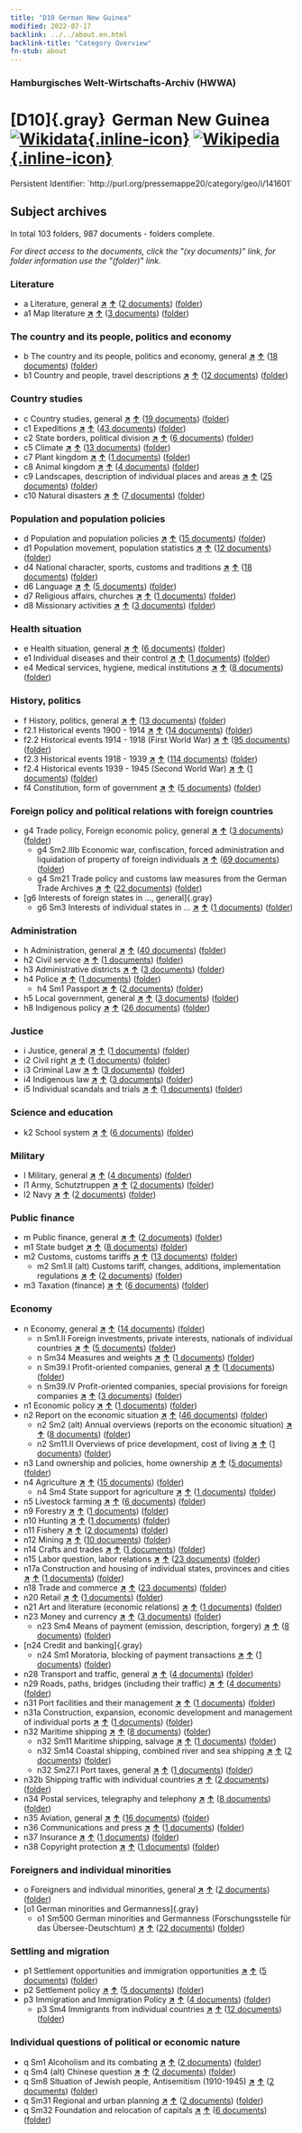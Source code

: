 ```yaml
---
title: "D10 German New Guinea"
modified: 2022-07-17
backlink: ../../about.en.html
backlink-title: "Category Overview"
fn-stub: about
---
```


### Hamburgisches Welt-Wirtschafts-Archiv (HWWA)

# [D10]{.gray}&#8201; German New Guinea &#160; [![Wikidata](/images/Wikidata-logo.svg "Wikidata"){.inline-icon}](http://www.wikidata.org/entity/Q165008) [![Wikipedia](/images/Wikipedia-W.svg "Wikipedia"){.inline-icon}](https://en.wikipedia.org/wiki/German_New_Guinea)

<div class="hint">Persistent Identifier: `http://purl.org/pressemappe20/category/geo/i/141601`</div>







## Subject archives







In total 103 folders, 987 documents - folders complete.

_For direct access to the documents, click the "(xy documents)" link, for folder information use the "(folder)" link._



### Literature

- a Literature, general [**&nearr;**](../../../subject/i/142393/about.en.html "Literature, general (all over the world)") [**&uarr;**](../../../subject/about.en.html#a "Subject category system") (<a href="https://pm20.zbw.eu/iiifview/folder/sh/141601,142393" title="about: German New Guinea : Literature, general" target="_blank">2 documents</a>) ([folder](../../../../folder/sh/1416xx/141601/1423xx/142393/about.en.html))
- a1 Map literature [**&nearr;**](../../../subject/i/144193/about.en.html "Map literature (all over the world)") [**&uarr;**](../../../subject/about.en.html#a1 "Subject category system") (<a href="https://pm20.zbw.eu/iiifview/folder/sh/141601,144193" title="about: German New Guinea : Map literature" target="_blank">3 documents</a>) ([folder](../../../../folder/sh/1416xx/141601/1441xx/144193/about.en.html))

### The country and its people, politics and economy

- b The country and its people, politics and economy, general [**&nearr;**](../../../subject/i/144196/about.en.html "The country and its people, politics and economy, general (all over the world)") [**&uarr;**](../../../subject/about.en.html#b "Subject category system") (<a href="https://pm20.zbw.eu/iiifview/folder/sh/141601,144196" title="about: German New Guinea : The country and its people, politics and economy, general" target="_blank">18 documents</a>) ([folder](../../../../folder/sh/1416xx/141601/1441xx/144196/about.en.html))
- b1 Country and people, travel descriptions [**&nearr;**](../../../subject/i/144197/about.en.html "Country and people, travel descriptions (all over the world)") [**&uarr;**](../../../subject/about.en.html#b1 "Subject category system") (<a href="https://pm20.zbw.eu/iiifview/folder/sh/141601,144197" title="about: German New Guinea : Country and people, travel descriptions" target="_blank">12 documents</a>) ([folder](../../../../folder/sh/1416xx/141601/1441xx/144197/about.en.html))

### Country studies

- c Country studies, general [**&nearr;**](../../../subject/i/144199/about.en.html "Country studies, general (all over the world)") [**&uarr;**](../../../subject/about.en.html#c "Subject category system") (<a href="https://pm20.zbw.eu/iiifview/folder/sh/141601,144199" title="about: German New Guinea : Country studies, general" target="_blank">19 documents</a>) ([folder](../../../../folder/sh/1416xx/141601/1441xx/144199/about.en.html))
- c1 Expeditions [**&nearr;**](../../../subject/i/144200/about.en.html "Expeditions (all over the world)") [**&uarr;**](../../../subject/about.en.html#c1 "Subject category system") (<a href="https://pm20.zbw.eu/iiifview/folder/sh/141601,144200" title="about: German New Guinea : Expeditions" target="_blank">43 documents</a>) ([folder](../../../../folder/sh/1416xx/141601/1442xx/144200/about.en.html))
- c2 State borders, political division [**&nearr;**](../../../subject/i/144202/about.en.html "State borders, political division (all over the world)") [**&uarr;**](../../../subject/about.en.html#c2 "Subject category system") (<a href="https://pm20.zbw.eu/iiifview/folder/sh/141601,144202" title="about: German New Guinea : State borders, political division" target="_blank">6 documents</a>) ([folder](../../../../folder/sh/1416xx/141601/1442xx/144202/about.en.html))
- c5 Climate [**&nearr;**](../../../subject/i/144209/about.en.html "Climate (all over the world)") [**&uarr;**](../../../subject/about.en.html#c5 "Subject category system") (<a href="https://pm20.zbw.eu/iiifview/folder/sh/141601,144209" title="about: German New Guinea : Climate" target="_blank">13 documents</a>) ([folder](../../../../folder/sh/1416xx/141601/1442xx/144209/about.en.html))
- c7 Plant kingdom [**&nearr;**](../../../subject/i/144211/about.en.html "Plant kingdom (all over the world)") [**&uarr;**](../../../subject/about.en.html#c7 "Subject category system") (<a href="https://pm20.zbw.eu/iiifview/folder/sh/141601,144211" title="about: German New Guinea : Plant kingdom" target="_blank">1 documents</a>) ([folder](../../../../folder/sh/1416xx/141601/1442xx/144211/about.en.html))
- c8 Animal kingdom [**&nearr;**](../../../subject/i/144212/about.en.html "Animal kingdom (all over the world)") [**&uarr;**](../../../subject/about.en.html#c8 "Subject category system") (<a href="https://pm20.zbw.eu/iiifview/folder/sh/141601,144212" title="about: German New Guinea : Animal kingdom" target="_blank">4 documents</a>) ([folder](../../../../folder/sh/1416xx/141601/1442xx/144212/about.en.html))
- c9 Landscapes, description of individual places and areas [**&nearr;**](../../../subject/i/144214/about.en.html "Landscapes, description of individual places and areas (all over the world)") [**&uarr;**](../../../subject/about.en.html#c9 "Subject category system") (<a href="https://pm20.zbw.eu/iiifview/folder/sh/141601,144214" title="about: German New Guinea : Landscapes, description of individual places and areas" target="_blank">25 documents</a>) ([folder](../../../../folder/sh/1416xx/141601/1442xx/144214/about.en.html))
- c10 Natural disasters [**&nearr;**](../../../subject/i/144215/about.en.html "Natural disasters (all over the world)") [**&uarr;**](../../../subject/about.en.html#c10 "Subject category system") (<a href="https://pm20.zbw.eu/iiifview/folder/sh/141601,144215" title="about: German New Guinea : Natural disasters" target="_blank">7 documents</a>) ([folder](../../../../folder/sh/1416xx/141601/1442xx/144215/about.en.html))

### Population and population policies

- d Population and population policies [**&nearr;**](../../../subject/i/144221/about.en.html "Population and population policies (all over the world)") [**&uarr;**](../../../subject/about.en.html#d "Subject category system") (<a href="https://pm20.zbw.eu/iiifview/folder/sh/141601,144221" title="about: German New Guinea : Population and population policies" target="_blank">15 documents</a>) ([folder](../../../../folder/sh/1416xx/141601/1442xx/144221/about.en.html))
- d1 Population movement, population statistics [**&nearr;**](../../../subject/i/144222/about.en.html "Population movement, population statistics (all over the world)") [**&uarr;**](../../../subject/about.en.html#d1 "Subject category system") (<a href="https://pm20.zbw.eu/iiifview/folder/sh/141601,144222" title="about: German New Guinea : Population movement, population statistics" target="_blank">12 documents</a>) ([folder](../../../../folder/sh/1416xx/141601/1442xx/144222/about.en.html))
- d4 National character, sports, customs and traditions [**&nearr;**](../../../subject/i/144228/about.en.html "National character, sports, customs and traditions (all over the world)") [**&uarr;**](../../../subject/about.en.html#d4 "Subject category system") (<a href="https://pm20.zbw.eu/iiifview/folder/sh/141601,144228" title="about: German New Guinea : National character, sports, customs and traditions" target="_blank">18 documents</a>) ([folder](../../../../folder/sh/1416xx/141601/1442xx/144228/about.en.html))
- d6 Language [**&nearr;**](../../../subject/i/144239/about.en.html "Language (all over the world)") [**&uarr;**](../../../subject/about.en.html#d6 "Subject category system") (<a href="https://pm20.zbw.eu/iiifview/folder/sh/141601,144239" title="about: German New Guinea : Language" target="_blank">5 documents</a>) ([folder](../../../../folder/sh/1416xx/141601/1442xx/144239/about.en.html))
- d7 Religious affairs, churches [**&nearr;**](../../../subject/i/144241/about.en.html "Religious affairs, churches (all over the world)") [**&uarr;**](../../../subject/about.en.html#d7 "Subject category system") (<a href="https://pm20.zbw.eu/iiifview/folder/sh/141601,144241" title="about: German New Guinea : Religious affairs, churches" target="_blank">1 documents</a>) ([folder](../../../../folder/sh/1416xx/141601/1442xx/144241/about.en.html))
- d8 Missionary activities [**&nearr;**](../../../subject/i/144253/about.en.html "Missionary activities (all over the world)") [**&uarr;**](../../../subject/about.en.html#d8 "Subject category system") (<a href="https://pm20.zbw.eu/iiifview/folder/sh/141601,144253" title="about: German New Guinea : Missionary activities" target="_blank">3 documents</a>) ([folder](../../../../folder/sh/1416xx/141601/1442xx/144253/about.en.html))

### Health situation

- e Health situation, general [**&nearr;**](../../../subject/i/144264/about.en.html "Health situation, general (all over the world)") [**&uarr;**](../../../subject/about.en.html#e "Subject category system") (<a href="https://pm20.zbw.eu/iiifview/folder/sh/141601,144264" title="about: German New Guinea : Health situation, general" target="_blank">6 documents</a>) ([folder](../../../../folder/sh/1416xx/141601/1442xx/144264/about.en.html))
- e1 Individual diseases and their control [**&nearr;**](../../../subject/i/144265/about.en.html "Individual diseases and their control (all over the world)") [**&uarr;**](../../../subject/about.en.html#e1 "Subject category system") (<a href="https://pm20.zbw.eu/iiifview/folder/sh/141601,144265" title="about: German New Guinea : Individual diseases and their control" target="_blank">1 documents</a>) ([folder](../../../../folder/sh/1416xx/141601/1442xx/144265/about.en.html))
- e4 Medical services, hygiene, medical institutions [**&nearr;**](../../../subject/i/144266/about.en.html "Medical services, hygiene, medical institutions (all over the world)") [**&uarr;**](../../../subject/about.en.html#e4 "Subject category system") (<a href="https://pm20.zbw.eu/iiifview/folder/sh/141601,144266" title="about: German New Guinea : Medical services, hygiene, medical institutions" target="_blank">8 documents</a>) ([folder](../../../../folder/sh/1416xx/141601/1442xx/144266/about.en.html))

### History, politics

- f History, politics, general [**&nearr;**](../../../subject/i/144282/about.en.html "History, politics, general (all over the world)") [**&uarr;**](../../../subject/about.en.html#f "Subject category system") (<a href="https://pm20.zbw.eu/iiifview/folder/sh/141601,144282" title="about: German New Guinea : History, politics, general" target="_blank">13 documents</a>) ([folder](../../../../folder/sh/1416xx/141601/1442xx/144282/about.en.html))
- f2.1 Historical events 1900 - 1914 [**&nearr;**](../../../subject/i/181392/about.en.html "Historical events 1900 - 1914 (all over the world)") [**&uarr;**](../../../subject/about.en.html#f2.1 "Subject category system") (<a href="https://pm20.zbw.eu/iiifview/folder/sh/141601,181392" title="about: German New Guinea : Historical events 1900 - 1914" target="_blank">14 documents</a>) ([folder](../../../../folder/sh/1416xx/141601/1813xx/181392/about.en.html))
- f2.2 Historical events 1914 - 1918 (First World War) [**&nearr;**](../../../subject/i/181360/about.en.html "Historical events 1914 - 1918 (First World War) (all over the world)") [**&uarr;**](../../../subject/about.en.html#f2.2 "Subject category system") (<a href="https://pm20.zbw.eu/iiifview/folder/sh/141601,181360" title="about: German New Guinea : Historical events 1914 - 1918 (First World War)" target="_blank">95 documents</a>) ([folder](../../../../folder/sh/1416xx/141601/1813xx/181360/about.en.html))
- f2.3 Historical events 1918 - 1939 [**&nearr;**](../../../subject/i/181391/about.en.html "Historical events 1918 - 1939 (all over the world)") [**&uarr;**](../../../subject/about.en.html#f2.3 "Subject category system") (<a href="https://pm20.zbw.eu/iiifview/folder/sh/141601,181391" title="about: German New Guinea : Historical events 1918 - 1939" target="_blank">114 documents</a>) ([folder](../../../../folder/sh/1416xx/141601/1813xx/181391/about.en.html))
- f2.4 Historical events 1939 - 1945 (Second World War) [**&nearr;**](../../../subject/i/181361/about.en.html "Historical events 1939 - 1945 (Second World War) (all over the world)") [**&uarr;**](../../../subject/about.en.html#f2.4 "Subject category system") (<a href="https://pm20.zbw.eu/iiifview/folder/sh/141601,181361" title="about: German New Guinea : Historical events 1939 - 1945 (Second World War)" target="_blank">1 documents</a>) ([folder](../../../../folder/sh/1416xx/141601/1813xx/181361/about.en.html))
- f4 Constitution, form of government [**&nearr;**](../../../subject/i/144355/about.en.html "Constitution, form of government (all over the world)") [**&uarr;**](../../../subject/about.en.html#f4 "Subject category system") (<a href="https://pm20.zbw.eu/iiifview/folder/sh/141601,144355" title="about: German New Guinea : Constitution, form of government" target="_blank">5 documents</a>) ([folder](../../../../folder/sh/1416xx/141601/1443xx/144355/about.en.html))

### Foreign policy and political relations with foreign countries

- g4 Trade policy, Foreign economic policy, general [**&nearr;**](../../../subject/i/144470/about.en.html "Trade policy, Foreign economic policy, general (all over the world)") [**&uarr;**](../../../subject/about.en.html#g4 "Subject category system") (<a href="https://pm20.zbw.eu/iiifview/folder/sh/141601,144470" title="about: German New Guinea : Trade policy, Foreign economic policy, general" target="_blank">3 documents</a>) ([folder](../../../../folder/sh/1416xx/141601/1444xx/144470/about.en.html))
  - g4 Sm2.IIIb Economic war, confiscation, forced administration and liquidation of property of foreign individuals [**&nearr;**](../../../subject/i/144477/about.en.html "Economic war, confiscation, forced administration and liquidation of property of foreign individuals (all over the world)") [**&uarr;**](../../../subject/about.en.html#g4_Sm2.IIIb "Subject category system") (<a href="https://pm20.zbw.eu/iiifview/folder/sh/141601,144477" title="about: German New Guinea : Economic war, confiscation, forced administration and liquidation of property of foreign individuals" target="_blank">69 documents</a>) ([folder](../../../../folder/sh/1416xx/141601/1444xx/144477/about.en.html))
  - g4 Sm21 Trade policy and customs law measures from the German Trade Archives [**&nearr;**](../../../subject/i/144492/about.en.html "Trade policy and customs law measures from the German Trade Archives (all over the world)") [**&uarr;**](../../../subject/about.en.html#g4_Sm21 "Subject category system") (<a href="https://pm20.zbw.eu/iiifview/folder/sh/141601,144492" title="about: German New Guinea : Trade policy and customs law measures from the German Trade Archives" target="_blank">22 documents</a>) ([folder](../../../../folder/sh/1416xx/141601/1444xx/144492/about.en.html))
- [g6 Interests of foreign states in ..., general]{.gray}
  - g6 Sm3 Interests of individual states in ... [**&nearr;**](../../../subject/i/144568/about.en.html "Interests of individual states in ... (all over the world)") [**&uarr;**](../../../subject/about.en.html#g6_Sm3 "Subject category system") (<a href="https://pm20.zbw.eu/iiifview/folder/sh/141601,144568" title="about: German New Guinea : Interests of individual states in ..." target="_blank">1 documents</a>) ([folder](../../../../folder/sh/1416xx/141601/1445xx/144568/about.en.html))

### Administration

- h Administration, general [**&nearr;**](../../../subject/i/144659/about.en.html "Administration, general (all over the world)") [**&uarr;**](../../../subject/about.en.html#h "Subject category system") (<a href="https://pm20.zbw.eu/iiifview/folder/sh/141601,144659" title="about: German New Guinea : Administration, general" target="_blank">40 documents</a>) ([folder](../../../../folder/sh/1416xx/141601/1446xx/144659/about.en.html))
- h2 Civil service [**&nearr;**](../../../subject/i/144661/about.en.html "Civil service (all over the world)") [**&uarr;**](../../../subject/about.en.html#h2 "Subject category system") (<a href="https://pm20.zbw.eu/iiifview/folder/sh/141601,144661" title="about: German New Guinea : Civil service" target="_blank">1 documents</a>) ([folder](../../../../folder/sh/1416xx/141601/1446xx/144661/about.en.html))
- h3 Administrative districts [**&nearr;**](../../../subject/i/144665/about.en.html "Administrative districts (all over the world)") [**&uarr;**](../../../subject/about.en.html#h3 "Subject category system") (<a href="https://pm20.zbw.eu/iiifview/folder/sh/141601,144665" title="about: German New Guinea : Administrative districts" target="_blank">3 documents</a>) ([folder](../../../../folder/sh/1416xx/141601/1446xx/144665/about.en.html))
- h4 Police [**&nearr;**](../../../subject/i/144666/about.en.html "Police (all over the world)") [**&uarr;**](../../../subject/about.en.html#h4 "Subject category system") (<a href="https://pm20.zbw.eu/iiifview/folder/sh/141601,144666" title="about: German New Guinea : Police" target="_blank">1 documents</a>) ([folder](../../../../folder/sh/1416xx/141601/1446xx/144666/about.en.html))
  - h4 Sm1 Passport [**&nearr;**](../../../subject/i/163348/about.en.html "Passport (all over the world)") [**&uarr;**](../../../subject/about.en.html#h4_Sm1 "Subject category system") (<a href="https://pm20.zbw.eu/iiifview/folder/sh/141601,163348" title="about: German New Guinea : Passport" target="_blank">2 documents</a>) ([folder](../../../../folder/sh/1416xx/141601/1633xx/163348/about.en.html))
- h5 Local government, general [**&nearr;**](../../../subject/i/144673/about.en.html "Local government, general (all over the world)") [**&uarr;**](../../../subject/about.en.html#h5 "Subject category system") (<a href="https://pm20.zbw.eu/iiifview/folder/sh/141601,144673" title="about: German New Guinea : Local government, general" target="_blank">3 documents</a>) ([folder](../../../../folder/sh/1416xx/141601/1446xx/144673/about.en.html))
- h8 Indigenous policy [**&nearr;**](../../../subject/i/144692/about.en.html "Indigenous policy (all over the world)") [**&uarr;**](../../../subject/about.en.html#h8 "Subject category system") (<a href="https://pm20.zbw.eu/iiifview/folder/sh/141601,144692" title="about: German New Guinea : Indigenous policy" target="_blank">26 documents</a>) ([folder](../../../../folder/sh/1416xx/141601/1446xx/144692/about.en.html))

### Justice

- i Justice, general [**&nearr;**](../../../subject/i/144694/about.en.html "Justice, general (all over the world)") [**&uarr;**](../../../subject/about.en.html#i "Subject category system") (<a href="https://pm20.zbw.eu/iiifview/folder/sh/141601,144694" title="about: German New Guinea : Justice, general" target="_blank">1 documents</a>) ([folder](../../../../folder/sh/1416xx/141601/1446xx/144694/about.en.html))
- i2 Civil right [**&nearr;**](../../../subject/i/144701/about.en.html "Civil right (all over the world)") [**&uarr;**](../../../subject/about.en.html#i2 "Subject category system") (<a href="https://pm20.zbw.eu/iiifview/folder/sh/141601,144701" title="about: German New Guinea : Civil right" target="_blank">1 documents</a>) ([folder](../../../../folder/sh/1416xx/141601/1447xx/144701/about.en.html))
- i3 Criminal Law [**&nearr;**](../../../subject/i/144705/about.en.html "Criminal Law (all over the world)") [**&uarr;**](../../../subject/about.en.html#i3 "Subject category system") (<a href="https://pm20.zbw.eu/iiifview/folder/sh/141601,144705" title="about: German New Guinea : Criminal Law" target="_blank">3 documents</a>) ([folder](../../../../folder/sh/1416xx/141601/1447xx/144705/about.en.html))
- i4 Indigenous law [**&nearr;**](../../../subject/i/144709/about.en.html "Indigenous law (all over the world)") [**&uarr;**](../../../subject/about.en.html#i4 "Subject category system") (<a href="https://pm20.zbw.eu/iiifview/folder/sh/141601,144709" title="about: German New Guinea : Indigenous law" target="_blank">3 documents</a>) ([folder](../../../../folder/sh/1416xx/141601/1447xx/144709/about.en.html))
- i5 Individual scandals and trials [**&nearr;**](../../../subject/i/144710/about.en.html "Individual scandals and trials (all over the world)") [**&uarr;**](../../../subject/about.en.html#i5 "Subject category system") (<a href="https://pm20.zbw.eu/iiifview/folder/sh/141601,144710" title="about: German New Guinea : Individual scandals and trials" target="_blank">1 documents</a>) ([folder](../../../../folder/sh/1416xx/141601/1447xx/144710/about.en.html))

### Science and education

- k2 School system [**&nearr;**](../../../subject/i/144739/about.en.html "School system (all over the world)") [**&uarr;**](../../../subject/about.en.html#k2 "Subject category system") (<a href="https://pm20.zbw.eu/iiifview/folder/sh/141601,144739" title="about: German New Guinea : School system" target="_blank">6 documents</a>) ([folder](../../../../folder/sh/1416xx/141601/1447xx/144739/about.en.html))

### Military

- l Military, general [**&nearr;**](../../../subject/i/144762/about.en.html "Military, general (all over the world)") [**&uarr;**](../../../subject/about.en.html#l "Subject category system") (<a href="https://pm20.zbw.eu/iiifview/folder/sh/141601,144762" title="about: German New Guinea : Military, general" target="_blank">4 documents</a>) ([folder](../../../../folder/sh/1416xx/141601/1447xx/144762/about.en.html))
- l1 Army, Schutztruppen [**&nearr;**](../../../subject/i/144763/about.en.html "Army, Schutztruppen (all over the world)") [**&uarr;**](../../../subject/about.en.html#l1 "Subject category system") (<a href="https://pm20.zbw.eu/iiifview/folder/sh/141601,144763" title="about: German New Guinea : Army, Schutztruppen" target="_blank">2 documents</a>) ([folder](../../../../folder/sh/1416xx/141601/1447xx/144763/about.en.html))
- l2 Navy [**&nearr;**](../../../subject/i/144768/about.en.html "Navy (all over the world)") [**&uarr;**](../../../subject/about.en.html#l2 "Subject category system") (<a href="https://pm20.zbw.eu/iiifview/folder/sh/141601,144768" title="about: German New Guinea : Navy" target="_blank">2 documents</a>) ([folder](../../../../folder/sh/1416xx/141601/1447xx/144768/about.en.html))

### Public finance

- m Public finance, general [**&nearr;**](../../../subject/i/144809/about.en.html "Public finance, general (all over the world)") [**&uarr;**](../../../subject/about.en.html#m "Subject category system") (<a href="https://pm20.zbw.eu/iiifview/folder/sh/141601,144809" title="about: German New Guinea : Public finance, general" target="_blank">2 documents</a>) ([folder](../../../../folder/sh/1416xx/141601/1448xx/144809/about.en.html))
- m1 State budget [**&nearr;**](../../../subject/i/144810/about.en.html "State budget (all over the world)") [**&uarr;**](../../../subject/about.en.html#m1 "Subject category system") (<a href="https://pm20.zbw.eu/iiifview/folder/sh/141601,144810" title="about: German New Guinea : State budget" target="_blank">8 documents</a>) ([folder](../../../../folder/sh/1416xx/141601/1448xx/144810/about.en.html))
- m2 Customs, customs tariffs [**&nearr;**](../../../subject/i/144850/about.en.html "Customs, customs tariffs (all over the world)") [**&uarr;**](../../../subject/about.en.html#m2 "Subject category system") (<a href="https://pm20.zbw.eu/iiifview/folder/sh/141601,144850" title="about: German New Guinea : Customs, customs tariffs" target="_blank">13 documents</a>) ([folder](../../../../folder/sh/1416xx/141601/1448xx/144850/about.en.html))
  - m2 Sm1.II (alt) Customs tariff, changes, additions, implementation regulations [**&nearr;**](../../../subject/i/144852/about.en.html "Customs tariff, changes, additions, implementation regulations (all over the world)") [**&uarr;**](../../../subject/about.en.html#m2_Sm1.II_(alt) "Subject category system") (<a href="https://pm20.zbw.eu/iiifview/folder/sh/141601,144852" title="about: German New Guinea : Customs tariff, changes, additions, implementation regulations" target="_blank">2 documents</a>) ([folder](../../../../folder/sh/1416xx/141601/1448xx/144852/about.en.html))
- m3 Taxation (finance) [**&nearr;**](../../../subject/i/144868/about.en.html "Taxation (finance) (all over the world)") [**&uarr;**](../../../subject/about.en.html#m3 "Subject category system") (<a href="https://pm20.zbw.eu/iiifview/folder/sh/141601,144868" title="about: German New Guinea : Taxation (finance)" target="_blank">6 documents</a>) ([folder](../../../../folder/sh/1416xx/141601/1448xx/144868/about.en.html))

### Economy

- n Economy, general [**&nearr;**](../../../subject/i/144930/about.en.html "Economy, general (all over the world)") [**&uarr;**](../../../subject/about.en.html#n "Subject category system") (<a href="https://pm20.zbw.eu/iiifview/folder/sh/141601,144930" title="about: German New Guinea : Economy, general" target="_blank">14 documents</a>) ([folder](../../../../folder/sh/1416xx/141601/1449xx/144930/about.en.html))
  - n Sm1.II Foreign investments, private interests, nationals of individual countries [**&nearr;**](../../../subject/i/145775/about.en.html "Foreign investments, private interests, nationals of individual countries (all over the world)") [**&uarr;**](../../../subject/about.en.html#n_Sm1.II "Subject category system") (<a href="https://pm20.zbw.eu/iiifview/folder/sh/141601,145775" title="about: German New Guinea : Foreign investments, private interests, nationals of individual countries" target="_blank">5 documents</a>) ([folder](../../../../folder/sh/1416xx/141601/1457xx/145775/about.en.html))
  - n Sm34 Measures and weights [**&nearr;**](../../../subject/i/145830/about.en.html "Measures and weights (all over the world)") [**&uarr;**](../../../subject/about.en.html#n_Sm34 "Subject category system") (<a href="https://pm20.zbw.eu/iiifview/folder/sh/141601,145830" title="about: German New Guinea : Measures and weights" target="_blank">1 documents</a>) ([folder](../../../../folder/sh/1416xx/141601/1458xx/145830/about.en.html))
  - n Sm39.I Profit-oriented companies, general [**&nearr;**](../../../subject/i/145840/about.en.html "Profit-oriented companies, general (all over the world)") [**&uarr;**](../../../subject/about.en.html#n_Sm39.I "Subject category system") (<a href="https://pm20.zbw.eu/iiifview/folder/sh/141601,145840" title="about: German New Guinea : Profit-oriented companies, general" target="_blank">1 documents</a>) ([folder](../../../../folder/sh/1416xx/141601/1458xx/145840/about.en.html))
  - n Sm39.IV Profit-oriented companies, special provisions for foreign companies [**&nearr;**](../../../subject/i/145844/about.en.html "Profit-oriented companies, special provisions for foreign companies (all over the world)") [**&uarr;**](../../../subject/about.en.html#n_Sm39.IV "Subject category system") (<a href="https://pm20.zbw.eu/iiifview/folder/sh/141601,145844" title="about: German New Guinea : Profit-oriented companies, special provisions for foreign companies" target="_blank">3 documents</a>) ([folder](../../../../folder/sh/1416xx/141601/1458xx/145844/about.en.html))
- n1 Economic policy [**&nearr;**](../../../subject/i/144931/about.en.html "Economic policy (all over the world)") [**&uarr;**](../../../subject/about.en.html#n1 "Subject category system") (<a href="https://pm20.zbw.eu/iiifview/folder/sh/141601,144931" title="about: German New Guinea : Economic policy" target="_blank">1 documents</a>) ([folder](../../../../folder/sh/1416xx/141601/1449xx/144931/about.en.html))
- n2 Report on the economic situation [**&nearr;**](../../../subject/i/144972/about.en.html "Report on the economic situation (all over the world)") [**&uarr;**](../../../subject/about.en.html#n2 "Subject category system") (<a href="https://pm20.zbw.eu/iiifview/folder/sh/141601,144972" title="about: German New Guinea : Report on the economic situation" target="_blank">46 documents</a>) ([folder](../../../../folder/sh/1416xx/141601/1449xx/144972/about.en.html))
  - n2 Sm2 (alt) Annual overviews (reports on the economic situation) [**&nearr;**](../../../subject/i/144974/about.en.html "Annual overviews (reports on the economic situation) (all over the world)") [**&uarr;**](../../../subject/about.en.html#n2_Sm2_(alt) "Subject category system") (<a href="https://pm20.zbw.eu/iiifview/folder/sh/141601,144974" title="about: German New Guinea : Annual overviews (reports on the economic situation)" target="_blank">8 documents</a>) ([folder](../../../../folder/sh/1416xx/141601/1449xx/144974/about.en.html))
  - n2 Sm11.II Overviews of price development, cost of living [**&nearr;**](../../../subject/i/145003/about.en.html "Overviews of price development, cost of living (all over the world)") [**&uarr;**](../../../subject/about.en.html#n2_Sm11.II "Subject category system") (<a href="https://pm20.zbw.eu/iiifview/folder/sh/141601,145003" title="about: German New Guinea : Overviews of price development, cost of living" target="_blank">1 documents</a>) ([folder](../../../../folder/sh/1416xx/141601/1450xx/145003/about.en.html))
- n3 Land ownership and policies, home ownership [**&nearr;**](../../../subject/i/145027/about.en.html "Land ownership and policies, home ownership (all over the world)") [**&uarr;**](../../../subject/about.en.html#n3 "Subject category system") (<a href="https://pm20.zbw.eu/iiifview/folder/sh/141601,145027" title="about: German New Guinea : Land ownership and policies, home ownership" target="_blank">5 documents</a>) ([folder](../../../../folder/sh/1416xx/141601/1450xx/145027/about.en.html))
- n4 Agriculture [**&nearr;**](../../../subject/i/145048/about.en.html "Agriculture (all over the world)") [**&uarr;**](../../../subject/about.en.html#n4 "Subject category system") (<a href="https://pm20.zbw.eu/iiifview/folder/sh/141601,145048" title="about: German New Guinea : Agriculture" target="_blank">15 documents</a>) ([folder](../../../../folder/sh/1416xx/141601/1450xx/145048/about.en.html))
  - n4 Sm4 State support for agriculture [**&nearr;**](../../../subject/i/145052/about.en.html "State support for agriculture (all over the world)") [**&uarr;**](../../../subject/about.en.html#n4_Sm4 "Subject category system") (<a href="https://pm20.zbw.eu/iiifview/folder/sh/141601,145052" title="about: German New Guinea : State support for agriculture" target="_blank">1 documents</a>) ([folder](../../../../folder/sh/1416xx/141601/1450xx/145052/about.en.html))
- n5 Livestock farming [**&nearr;**](../../../subject/i/145069/about.en.html "Livestock farming (all over the world)") [**&uarr;**](../../../subject/about.en.html#n5 "Subject category system") (<a href="https://pm20.zbw.eu/iiifview/folder/sh/141601,145069" title="about: German New Guinea : Livestock farming" target="_blank">6 documents</a>) ([folder](../../../../folder/sh/1416xx/141601/1450xx/145069/about.en.html))
- n9 Forestry [**&nearr;**](../../../subject/i/145074/about.en.html "Forestry (all over the world)") [**&uarr;**](../../../subject/about.en.html#n9 "Subject category system") (<a href="https://pm20.zbw.eu/iiifview/folder/sh/141601,145074" title="about: German New Guinea : Forestry" target="_blank">1 documents</a>) ([folder](../../../../folder/sh/1416xx/141601/1450xx/145074/about.en.html))
- n10 Hunting [**&nearr;**](../../../subject/i/145075/about.en.html "Hunting (all over the world)") [**&uarr;**](../../../subject/about.en.html#n10 "Subject category system") (<a href="https://pm20.zbw.eu/iiifview/folder/sh/141601,145075" title="about: German New Guinea : Hunting" target="_blank">1 documents</a>) ([folder](../../../../folder/sh/1416xx/141601/1450xx/145075/about.en.html))
- n11 Fishery [**&nearr;**](../../../subject/i/145076/about.en.html "Fishery (all over the world)") [**&uarr;**](../../../subject/about.en.html#n11 "Subject category system") (<a href="https://pm20.zbw.eu/iiifview/folder/sh/141601,145076" title="about: German New Guinea : Fishery" target="_blank">2 documents</a>) ([folder](../../../../folder/sh/1416xx/141601/1450xx/145076/about.en.html))
- n12 Mining [**&nearr;**](../../../subject/i/145083/about.en.html "Mining (all over the world)") [**&uarr;**](../../../subject/about.en.html#n12 "Subject category system") (<a href="https://pm20.zbw.eu/iiifview/folder/sh/141601,145083" title="about: German New Guinea : Mining" target="_blank">10 documents</a>) ([folder](../../../../folder/sh/1416xx/141601/1450xx/145083/about.en.html))
- n14 Crafts and trades [**&nearr;**](../../../subject/i/145135/about.en.html "Crafts and trades (all over the world)") [**&uarr;**](../../../subject/about.en.html#n14 "Subject category system") (<a href="https://pm20.zbw.eu/iiifview/folder/sh/141601,145135" title="about: German New Guinea : Crafts and trades" target="_blank">1 documents</a>) ([folder](../../../../folder/sh/1416xx/141601/1451xx/145135/about.en.html))
- n15 Labor question, labor relations [**&nearr;**](../../../subject/i/145155/about.en.html "Labor question, labor relations (all over the world)") [**&uarr;**](../../../subject/about.en.html#n15 "Subject category system") (<a href="https://pm20.zbw.eu/iiifview/folder/sh/141601,145155" title="about: German New Guinea : Labor question, labor relations" target="_blank">23 documents</a>) ([folder](../../../../folder/sh/1416xx/141601/1451xx/145155/about.en.html))
- n17a Construction and housing of individual states, provinces and cities [**&nearr;**](../../../subject/i/145261/about.en.html "Construction and housing of individual states, provinces and cities (all over the world)") [**&uarr;**](../../../subject/about.en.html#n17a "Subject category system") (<a href="https://pm20.zbw.eu/iiifview/folder/sh/141601,145261" title="about: German New Guinea : Construction and housing of individual states, provinces and cities" target="_blank">1 documents</a>) ([folder](../../../../folder/sh/1416xx/141601/1452xx/145261/about.en.html))
- n18 Trade and commerce [**&nearr;**](../../../subject/i/145262/about.en.html "Trade and commerce (all over the world)") [**&uarr;**](../../../subject/about.en.html#n18 "Subject category system") (<a href="https://pm20.zbw.eu/iiifview/folder/sh/141601,145262" title="about: German New Guinea : Trade and commerce" target="_blank">23 documents</a>) ([folder](../../../../folder/sh/1416xx/141601/1452xx/145262/about.en.html))
- n20 Retail [**&nearr;**](../../../subject/i/145290/about.en.html "Retail (all over the world)") [**&uarr;**](../../../subject/about.en.html#n20 "Subject category system") (<a href="https://pm20.zbw.eu/iiifview/folder/sh/141601,145290" title="about: German New Guinea : Retail" target="_blank">1 documents</a>) ([folder](../../../../folder/sh/1416xx/141601/1452xx/145290/about.en.html))
- n21 Art and literature (economic relations) [**&nearr;**](../../../subject/i/145296/about.en.html "Art and literature (economic relations) (all over the world)") [**&uarr;**](../../../subject/about.en.html#n21 "Subject category system") (<a href="https://pm20.zbw.eu/iiifview/folder/sh/141601,145296" title="about: German New Guinea : Art and literature (economic relations)" target="_blank">1 documents</a>) ([folder](../../../../folder/sh/1416xx/141601/1452xx/145296/about.en.html))
- n23 Money and currency [**&nearr;**](../../../subject/i/145305/about.en.html "Money and currency (all over the world)") [**&uarr;**](../../../subject/about.en.html#n23 "Subject category system") (<a href="https://pm20.zbw.eu/iiifview/folder/sh/141601,145305" title="about: German New Guinea : Money and currency" target="_blank">3 documents</a>) ([folder](../../../../folder/sh/1416xx/141601/1453xx/145305/about.en.html))
  - n23 Sm4 Means of payment (emission, description, forgery) [**&nearr;**](../../../subject/i/145315/about.en.html "Means of payment (emission, description, forgery) (all over the world)") [**&uarr;**](../../../subject/about.en.html#n23_Sm4 "Subject category system") (<a href="https://pm20.zbw.eu/iiifview/folder/sh/141601,145315" title="about: German New Guinea : Means of payment (emission, description, forgery)" target="_blank">8 documents</a>) ([folder](../../../../folder/sh/1416xx/141601/1453xx/145315/about.en.html))
- [n24 Credit and banking]{.gray}
  - n24 Sm1 Moratoria, blocking of payment transactions [**&nearr;**](../../../subject/i/145340/about.en.html "Moratoria, blocking of payment transactions (all over the world)") [**&uarr;**](../../../subject/about.en.html#n24_Sm1 "Subject category system") (<a href="https://pm20.zbw.eu/iiifview/folder/sh/141601,145340" title="about: German New Guinea : Moratoria, blocking of payment transactions" target="_blank">1 documents</a>) ([folder](../../../../folder/sh/1416xx/141601/1453xx/145340/about.en.html))
- n28 Transport and traffic, general [**&nearr;**](../../../subject/i/145509/about.en.html "Transport and traffic, general (all over the world)") [**&uarr;**](../../../subject/about.en.html#n28 "Subject category system") (<a href="https://pm20.zbw.eu/iiifview/folder/sh/141601,145509" title="about: German New Guinea : Transport and traffic, general" target="_blank">4 documents</a>) ([folder](../../../../folder/sh/1416xx/141601/1455xx/145509/about.en.html))
- n29 Roads, paths, bridges (including their traffic) [**&nearr;**](../../../subject/i/145524/about.en.html "Roads, paths, bridges (including their traffic) (all over the world)") [**&uarr;**](../../../subject/about.en.html#n29 "Subject category system") (<a href="https://pm20.zbw.eu/iiifview/folder/sh/141601,145524" title="about: German New Guinea : Roads, paths, bridges (including their traffic)" target="_blank">4 documents</a>) ([folder](../../../../folder/sh/1416xx/141601/1455xx/145524/about.en.html))
- n31 Port facilities and their management [**&nearr;**](../../../subject/i/145563/about.en.html "Port facilities and their management (all over the world)") [**&uarr;**](../../../subject/about.en.html#n31 "Subject category system") (<a href="https://pm20.zbw.eu/iiifview/folder/sh/141601,145563" title="about: German New Guinea : Port facilities and their management" target="_blank">1 documents</a>) ([folder](../../../../folder/sh/1416xx/141601/1455xx/145563/about.en.html))
- n31a Construction, expansion, economic development and management of individual ports [**&nearr;**](../../../subject/i/145565/about.en.html "Construction, expansion, economic development and management of individual ports (all over the world)") [**&uarr;**](../../../subject/about.en.html#n31a "Subject category system") (<a href="https://pm20.zbw.eu/iiifview/folder/sh/141601,145565" title="about: German New Guinea : Construction, expansion, economic development and management of individual ports" target="_blank">1 documents</a>) ([folder](../../../../folder/sh/1416xx/141601/1455xx/145565/about.en.html))
- n32 Maritime shipping [**&nearr;**](../../../subject/i/145567/about.en.html "Maritime shipping (all over the world)") [**&uarr;**](../../../subject/about.en.html#n32 "Subject category system") (<a href="https://pm20.zbw.eu/iiifview/folder/sh/141601,145567" title="about: German New Guinea : Maritime shipping" target="_blank">8 documents</a>) ([folder](../../../../folder/sh/1416xx/141601/1455xx/145567/about.en.html))
  - n32 Sm11 Maritime shipping, salvage [**&nearr;**](../../../subject/i/145580/about.en.html "Maritime shipping, salvage (all over the world)") [**&uarr;**](../../../subject/about.en.html#n32_Sm11 "Subject category system") (<a href="https://pm20.zbw.eu/iiifview/folder/sh/141601,145580" title="about: German New Guinea : Maritime shipping, salvage" target="_blank">1 documents</a>) ([folder](../../../../folder/sh/1416xx/141601/1455xx/145580/about.en.html))
  - n32 Sm14 Coastal shipping, combined river and sea shipping [**&nearr;**](../../../subject/i/145585/about.en.html "Coastal shipping, combined river and sea shipping (all over the world)") [**&uarr;**](../../../subject/about.en.html#n32_Sm14 "Subject category system") (<a href="https://pm20.zbw.eu/iiifview/folder/sh/141601,145585" title="about: German New Guinea : Coastal shipping, combined river and sea shipping" target="_blank">2 documents</a>) ([folder](../../../../folder/sh/1416xx/141601/1455xx/145585/about.en.html))
  - n32 Sm27.I Port taxes, general [**&nearr;**](../../../subject/i/145600/about.en.html "Port taxes, general (all over the world)") [**&uarr;**](../../../subject/about.en.html#n32_Sm27.I "Subject category system") (<a href="https://pm20.zbw.eu/iiifview/folder/sh/141601,145600" title="about: German New Guinea : Port taxes, general" target="_blank">1 documents</a>) ([folder](../../../../folder/sh/1416xx/141601/1456xx/145600/about.en.html))
- n32b Shipping traffic with individual countries [**&nearr;**](../../../subject/i/145645/about.en.html "Shipping traffic with individual countries (all over the world)") [**&uarr;**](../../../subject/about.en.html#n32b "Subject category system") (<a href="https://pm20.zbw.eu/iiifview/folder/sh/141601,145645" title="about: German New Guinea : Shipping traffic with individual countries" target="_blank">2 documents</a>) ([folder](../../../../folder/sh/1416xx/141601/1456xx/145645/about.en.html))
- n34 Postal services, telegraphy and telephony [**&nearr;**](../../../subject/i/145662/about.en.html "Postal services, telegraphy and telephony (all over the world)") [**&uarr;**](../../../subject/about.en.html#n34 "Subject category system") (<a href="https://pm20.zbw.eu/iiifview/folder/sh/141601,145662" title="about: German New Guinea : Postal services, telegraphy and telephony" target="_blank">8 documents</a>) ([folder](../../../../folder/sh/1416xx/141601/1456xx/145662/about.en.html))
- n35 Aviation, general [**&nearr;**](../../../subject/i/145681/about.en.html "Aviation, general (all over the world)") [**&uarr;**](../../../subject/about.en.html#n35 "Subject category system") (<a href="https://pm20.zbw.eu/iiifview/folder/sh/141601,145681" title="about: German New Guinea : Aviation, general" target="_blank">16 documents</a>) ([folder](../../../../folder/sh/1416xx/141601/1456xx/145681/about.en.html))
- n36 Communications and press [**&nearr;**](../../../subject/i/145707/about.en.html "Communications and press (all over the world)") [**&uarr;**](../../../subject/about.en.html#n36 "Subject category system") (<a href="https://pm20.zbw.eu/iiifview/folder/sh/141601,145707" title="about: German New Guinea : Communications and press" target="_blank">1 documents</a>) ([folder](../../../../folder/sh/1416xx/141601/1457xx/145707/about.en.html))
- n37 Insurance [**&nearr;**](../../../subject/i/145723/about.en.html "Insurance (all over the world)") [**&uarr;**](../../../subject/about.en.html#n37 "Subject category system") (<a href="https://pm20.zbw.eu/iiifview/folder/sh/141601,145723" title="about: German New Guinea : Insurance" target="_blank">1 documents</a>) ([folder](../../../../folder/sh/1416xx/141601/1457xx/145723/about.en.html))
- n38 Copyright protection [**&nearr;**](../../../subject/i/145757/about.en.html "Copyright protection (all over the world)") [**&uarr;**](../../../subject/about.en.html#n38 "Subject category system") (<a href="https://pm20.zbw.eu/iiifview/folder/sh/141601,145757" title="about: German New Guinea : Copyright protection" target="_blank">1 documents</a>) ([folder](../../../../folder/sh/1416xx/141601/1457xx/145757/about.en.html))

### Foreigners and individual minorities

- o Foreigners and individual minorities, general [**&nearr;**](../../../subject/i/145908/about.en.html "Foreigners and individual minorities, general (all over the world)") [**&uarr;**](../../../subject/about.en.html#o "Subject category system") (<a href="https://pm20.zbw.eu/iiifview/folder/sh/141601,145908" title="about: German New Guinea : Foreigners and individual minorities, general" target="_blank">2 documents</a>) ([folder](../../../../folder/sh/1416xx/141601/1459xx/145908/about.en.html))
- [o1 German minorities and Germanness]{.gray}
  - o1 Sm500 German minorities and Germanness (Forschungsstelle für das Übersee-Deutschtum) [**&nearr;**](../../../subject/i/145911/about.en.html "German minorities and Germanness (Forschungsstelle für das Übersee-Deutschtum) (all over the world)") [**&uarr;**](../../../subject/about.en.html#o1_Sm500 "Subject category system") (<a href="https://pm20.zbw.eu/iiifview/folder/sh/141601,145911" title="about: German New Guinea : German minorities and Germanness (Forschungsstelle für das Übersee-Deutschtum)" target="_blank">22 documents</a>) ([folder](../../../../folder/sh/1416xx/141601/1459xx/145911/about.en.html))

### Settling and migration

- p1 Settlement opportunities and immigration opportunities [**&nearr;**](../../../subject/i/145914/about.en.html "Settlement opportunities and immigration opportunities (all over the world)") [**&uarr;**](../../../subject/about.en.html#p1 "Subject category system") (<a href="https://pm20.zbw.eu/iiifview/folder/sh/141601,145914" title="about: German New Guinea : Settlement opportunities and immigration opportunities" target="_blank">5 documents</a>) ([folder](../../../../folder/sh/1416xx/141601/1459xx/145914/about.en.html))
- p2 Settlement policy [**&nearr;**](../../../subject/i/145915/about.en.html "Settlement policy (all over the world)") [**&uarr;**](../../../subject/about.en.html#p2 "Subject category system") (<a href="https://pm20.zbw.eu/iiifview/folder/sh/141601,145915" title="about: German New Guinea : Settlement policy" target="_blank">5 documents</a>) ([folder](../../../../folder/sh/1416xx/141601/1459xx/145915/about.en.html))
- p3 Immigration and Immigration Policy [**&nearr;**](../../../subject/i/145917/about.en.html "Immigration and Immigration Policy (all over the world)") [**&uarr;**](../../../subject/about.en.html#p3 "Subject category system") (<a href="https://pm20.zbw.eu/iiifview/folder/sh/141601,145917" title="about: German New Guinea : Immigration and Immigration Policy" target="_blank">4 documents</a>) ([folder](../../../../folder/sh/1416xx/141601/1459xx/145917/about.en.html))
  - p3 Sm4 Immigrants from individual countries [**&nearr;**](../../../subject/i/182222/about.en.html "Immigrants from individual countries (all over the world)") [**&uarr;**](../../../subject/about.en.html#p3_Sm4 "Subject category system") (<a href="https://pm20.zbw.eu/iiifview/folder/sh/141601,182222" title="about: German New Guinea : Immigrants from individual countries" target="_blank">12 documents</a>) ([folder](../../../../folder/sh/1416xx/141601/1822xx/182222/about.en.html))

### Individual questions of political or economic nature

- q Sm1 Alcoholism and its combating [**&nearr;**](../../../subject/i/145941/about.en.html "Alcoholism and its combating (all over the world)") [**&uarr;**](../../../subject/about.en.html#q_Sm1 "Subject category system") (<a href="https://pm20.zbw.eu/iiifview/folder/sh/141601,145941" title="about: German New Guinea : Alcoholism and its combating" target="_blank">2 documents</a>) ([folder](../../../../folder/sh/1416xx/141601/1459xx/145941/about.en.html))
- q Sm4 (alt) Chinese question [**&nearr;**](../../../subject/i/145948/about.en.html "Chinese question (all over the world)") [**&uarr;**](../../../subject/about.en.html#q_Sm4_(alt) "Subject category system") (<a href="https://pm20.zbw.eu/iiifview/folder/sh/141601,145948" title="about: German New Guinea : Chinese question" target="_blank">2 documents</a>) ([folder](../../../../folder/sh/1416xx/141601/1459xx/145948/about.en.html))
- q Sm8 Situation of Jewish people, Antisemitism (1910-1945) [**&nearr;**](../../../subject/i/145952/about.en.html "Situation of Jewish people, Antisemitism (1910-1945) (all over the world)") [**&uarr;**](../../../subject/about.en.html#q_Sm8 "Subject category system") (<a href="https://pm20.zbw.eu/iiifview/folder/sh/141601,145952" title="about: German New Guinea : Situation of Jewish people, Antisemitism (1910-1945)" target="_blank">2 documents</a>) ([folder](../../../../folder/sh/1416xx/141601/1459xx/145952/about.en.html))
- q Sm31 Regional and urban planning [**&nearr;**](../../../subject/i/145983/about.en.html "Regional and urban planning (all over the world)") [**&uarr;**](../../../subject/about.en.html#q_Sm31 "Subject category system") (<a href="https://pm20.zbw.eu/iiifview/folder/sh/141601,145983" title="about: German New Guinea : Regional and urban planning" target="_blank">2 documents</a>) ([folder](../../../../folder/sh/1416xx/141601/1459xx/145983/about.en.html))
- q Sm32 Foundation and relocation of capitals [**&nearr;**](../../../subject/i/145984/about.en.html "Foundation and relocation of capitals (all over the world)") [**&uarr;**](../../../subject/about.en.html#q_Sm32 "Subject category system") (<a href="https://pm20.zbw.eu/iiifview/folder/sh/141601,145984" title="about: German New Guinea : Foundation and relocation of capitals" target="_blank">6 documents</a>) ([folder](../../../../folder/sh/1416xx/141601/1459xx/145984/about.en.html))






